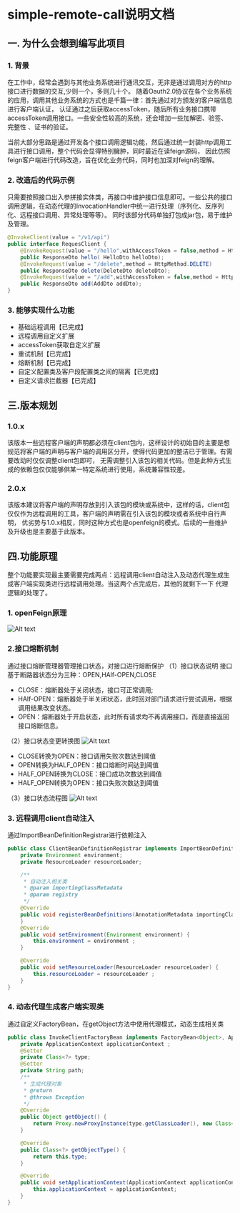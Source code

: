 # simple-remote-call说明文档
## 一. 为什么会想到编写此项目
### 1. 背景
在工作中，经常会遇到与其他业务系统进行通讯交互，无非是通过调用对方的http接口进行数据的交互,少则一个，多则几十个。
随着Oauth2.0协议在各个业务系统的应用，调用其他业务系统的方式也是千篇一律：首先通过对方颁发的客户端信息进行客户端认证，
认证通过之后获取accessToken，随后所有业务接口携带accessToken调用接口。一些安全性较高的系统，还会增加一些加解密、验签、完整性
、证书的验证。

当前大部分思路是通过开发各个接口调用逻辑功能，然后通过统一封装http调用工具进行接口调用，整个代码会显得特别臃肿，同时最近在读feign源码，
因此仿照feign客户端进行代码改造，旨在优化业务代码，同时也加深对feign的理解。
### 2. 改造后的代码示例
只需要按照接口出入参拼接实体类，再接口中维护接口信息即可。一些公共的接口调用逻辑，在动态代理的InvocationHandler中统一进行处理（序列化、反序列化、远程接口调用、异常处理等等）。
同时该部分代码单独打包成jar包，易于维护及管理。
```java
@InvokeClient(value = "/v1/api")
public interface RequesClient {
	@InvokeRequest(value = "/hello",withAccessToken = false,method = HttpMethod.GET)
	public ResponseDto hello( HelloDto helloDto);
	@InvokeRequest(value = "/delete",method = HttpMethod.DELETE)
	public ResponseDto delete(DeleteDto deleteDto);
	@InvokeRequest(value = "/add",withAccessToken = false,method = HttpMethod.POST)
	public ResponseDto add(AddDto addDto);
}
```
### 3. 能够实现什么功能
- 基础远程调用【已完成】
- 远程调用自定义扩展
- accessToken获取自定义扩展
- 重试机制【已完成】
- 熔断机制【已完成】
- 自定义配置类及客户段配置类之间的隔离【已完成】
- 自定义请求拦截器【已完成】
## 三.版本规划
### 1.0.x
该版本一些远程客户端的声明都必须在client包内，这样设计的初始目的主要是想规范将客户端的声明与客户端的调用区分开，使得代码更加的整洁已于管理。有需要改动时仅仅调整client包即可，
无需调整引入该包的相关代码。但是此种方式生成的依赖包仅仅能够供某一特定系统进行使用，系统兼容性较差。
### 2.0.x
该版本建议将客户端的声明存放到引入该包的模块或系统中，这样的话，client包仅仅作为远程调用的工具，客户端的声明需在引入该包的模块或者系统中自行声明，
优劣势与1.0.x相反，同时这种方式也是openfeign的模式。后续的一些维护及升级也是主要基于此版本。
## 四.功能原理
整个功能要实现最主要需要完成两点：远程调用client自动注入及动态代理生成生成客户端实现类进行远程调用处理。当这两个点完成后，其他的就剩下一下
代理逻辑的处理了。
### 1. openFeign原理 
![Alt text](https://img-blog.csdnimg.cn/189008c337f2470d954573e103fa0ce8.png)
### 2.接口熔断机制
通过接口熔断管理器管理接口状态，对接口进行熔断保护
（1）接口状态说明
接口基于断路器状态分为三种：OPEN,HAlf-OPEN,CLOSE
- CLOSE：熔断器处于关闭状态，接口可正常调用;
- HAlf-OPEN：熔断器处于半关闭状态，此时回对部门请求进行尝试调用，根据调用结果改变状态。
- OPEN：熔断器处于开启状态，此时所有请求均不再调用接口，而是直接返回接口熔断信息。

（2）接口状态变更转换图
![Alt text](https://img-blog.csdnimg.cn/b42c6fc8fc14489fb3b34d9828375a17.png)
- CLOSE转换为OPEN：接口调用失败次数达到阈值
- OPEN转换为HALF_OPEN：接口熔断时间达到阈值
- HALF_OPEN转换为CLOSE：接口成功次数达到阈值
- HALF_OPEN转换为OPEN：接口失败次数达到阈值

（3）接口状态流程图
![Alt text](https://img-blog.csdnimg.cn/53c0b4c337464627b57403ea9f696753.png)
### 3. 远程调用client自动注入
通过ImportBeanDefinitionRegistrar进行依赖注入
```java
public class ClientBeanDefinitionRegistrar implements ImportBeanDefinitionRegistrar, ResourceLoaderAware, EnvironmentAware {
	private Environment environment;
	private ResourceLoader resourceLoader;

	/**
     * 自动注入相关类
	 * @param importingClassMetadata
	 * @param registry
	 */
	@Override
	public void registerBeanDefinitions(AnnotationMetadata importingClassMetadata, BeanDefinitionRegistry registry) {
	}
	@Override
	public void setEnvironment(Environment environment) {
		this.environment = environment ;
	}

	@Override
	public void setResourceLoader(ResourceLoader resourceLoader) {
		this.resourceLoader = resourceLoader ;
	}
}
```
### 4. 动态代理生成客户端实现类
通过自定义FactoryBean，在getObject方法中使用代理模式，动态生成相关类
```java
public class InvokeClientFactoryBean implements FactoryBean<Object>, ApplicationContextAware {
	private ApplicationContext applicationContext ;
	@Setter
	private Class<?> type;
	@Setter
	private String path;
	/**
	 * 生成代理对象
	 * @return
	 * @throws Exception
	 */
	@Override
	public Object getObject() {
		return Proxy.newProxyInstance(type.getClassLoader(), new Class<?>[]{type}, invocationHandler);
	}

	@Override
	public Class<?> getObjectType() {
		return this.type;
	}

	@Override
	public void setApplicationContext(ApplicationContext applicationContext) throws BeansException {
		this.applicationContext = applicationContext;
	}
}
```
